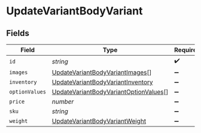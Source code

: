 # UpdateVariantBodyVariant


## Fields

| Field                                                                                                 | Type                                                                                                  | Required                                                                                              | Description                                                                                           |
| ----------------------------------------------------------------------------------------------------- | ----------------------------------------------------------------------------------------------------- | ----------------------------------------------------------------------------------------------------- | ----------------------------------------------------------------------------------------------------- |
| `id`                                                                                                  | *string*                                                                                              | :heavy_check_mark:                                                                                    | N/A                                                                                                   |
| `images`                                                                                              | [UpdateVariantBodyVariantImages](../../models/shared/updatevariantbodyvariantimages.md)[]             | :heavy_minus_sign:                                                                                    | N/A                                                                                                   |
| `inventory`                                                                                           | [UpdateVariantBodyVariantInventory](../../models/shared/updatevariantbodyvariantinventory.md)         | :heavy_minus_sign:                                                                                    | N/A                                                                                                   |
| `optionValues`                                                                                        | [UpdateVariantBodyVariantOptionValues](../../models/shared/updatevariantbodyvariantoptionvalues.md)[] | :heavy_minus_sign:                                                                                    | N/A                                                                                                   |
| `price`                                                                                               | *number*                                                                                              | :heavy_minus_sign:                                                                                    | N/A                                                                                                   |
| `sku`                                                                                                 | *string*                                                                                              | :heavy_minus_sign:                                                                                    | N/A                                                                                                   |
| `weight`                                                                                              | [UpdateVariantBodyVariantWeight](../../models/shared/updatevariantbodyvariantweight.md)               | :heavy_minus_sign:                                                                                    | N/A                                                                                                   |